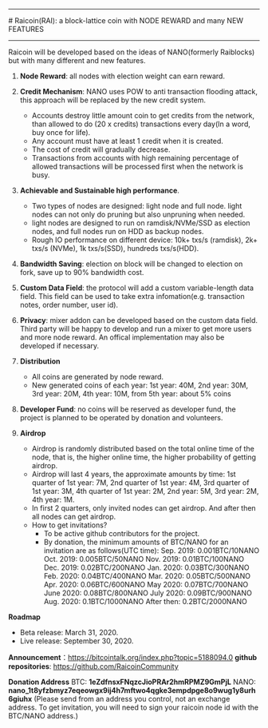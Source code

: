 <hr />
# Raicoin(RAI): a block-lattice coin with NODE REWARD and many NEW FEATURES
<hr />

Raicoin will be developed based on the ideas of NANO(formerly Raiblocks) but with many different and new features.


1. **Node Reward**: all nodes with election weight can earn reward.
2. **Credit Mechanism**: NANO uses POW to anti transaction flooding attack, this approach will be replaced by the new credit system.
   * Accounts destroy little amount coin to get credits from the network, than allowed to do (20 x credits) transactions every day(In a word, buy once for life).
   * Any account must have at least 1 credit when it is created.
   * The cost of credit will gradually decrease.
   * Transactions from accounts with high remaining percentage of allowed transactions will be processed first when the network is busy.
   
3. **Achievable and Sustainable high performance**.
    * Two types of nodes are designed: light node and full node. light nodes can not only do pruning but also unpruning when needed.
    * light nodes are designed to run on ramdisk/NVMe/SSD as election nodes, and full nodes run on HDD as backup nodes.
    * Rough IO performance on different device: 10k+ txs/s (ramdisk), 2k+ txs/s (NVMe), 1k txs/s(SSD), hundreds txs/s(HDD).
    
4. **Bandwidth Saving**: election on block will be changed to election on fork, save up to 90% bandwidth cost.

5. **Custom Data Field**: the protocol will add a custom variable-length data field. This field can be used to take extra infomation(e.g. transaction notes, order number, user id).

6. **Privacy**: mixer addon can be developed based on the custom data field. Third party will be happy to develop and run a mixer to get more users and more node reward. An offical implementation may also be developed if necessary.

7. **Distribution**
    * All coins are generated by node reward.
    * New generated coins of each year:
        1st year: 40M,
        2nd year: 30M,
        3rd year: 20M,
        4th year: 10M,
        from 5th year: about 5% coins
        
8. **Developer Fund**: no coins will be reserved as developer fund, the project is planned to be operated by donation and volunteers.
        
9.  **Airdrop**
    * Airdrop is randomly distributed based on the total online time of the node, that is, the higher online time, the higher probability of getting airdrop.
    * Airdrop will last 4 years, the approximate amounts by time:
1st quarter of 1st year: 7M,
        2nd quarter of 1st year: 4M,
        3rd quarter of 1st year: 3M,
        4th quarter of 1st year: 2M,
        2nd year: 5M,
        3rd year: 2M,
        4th year: 1M.
    * In first 2 quarters, only invited nodes can get airdrop. And after then all nodes can get airdrop.
    * How to get invitations?
        * To be active github contributors for the project.
        * By donation, the minimum amounts of BTC/NANO for an invitation are as follows(UTC time):
            Sep. 2019: 0.001BTC/10NANO
            Oct. 2019: 0.005BTC/50NANO
            Nov. 2019: 0.01BTC/100NANO
            Dec. 2019: 0.02BTC/200NANO
            Jan. 2020: 0.03BTC/300NANO
            Feb. 2020: 0.04BTC/400NANO
            Mar. 2020: 0.05BTC/500NANO
            Apr. 2020: 0.06BTC/600NANO
            May  2020: 0.07BTC/700NANO
            June 2020: 0.08BTC/800NANO
            July 2020: 0.09BTC/900NANO
            Aug. 2020: 0.1BTC/1000NANO
            After then: 0.2BTC/2000NANO
            
**Roadmap**
  * Beta release: March 31, 2020.
  * Live release: September 30, 2020.
    
**Announcement**：https://bitcointalk.org/index.php?topic=5188094.0
**github repositories**: https://github.com/RaicoinCommunity

**Donation Address**
BTC: **1eZdfnsxFNqzcJioPRAr2hmRPMZ9GmPjL**
NANO: **nano_1t8yfzbmyz7eqeowgx9ij4h7mftwo4qgke3empdpge8o9wug1y8urh6giuhx**
(Please send from an address you control, not an exchange address. To get invitation, you will need to sign your raicoin node id with the BTC/NANO address.)
